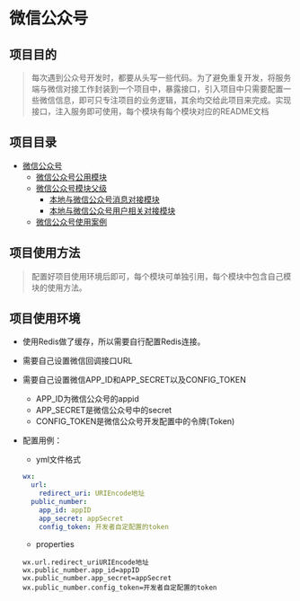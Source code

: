 # 微信公众号

## 项目目的
> 每次遇到公众号开发时，都要从头写一些代码。为了避免重复开发，将服务端与微信对接工作封装到一个项目中，暴露接口，引入项目中只需要配置一些微信信息，即可只专注项目的业务逻辑，其余均交给此项目来完成。实现接口，注入服务即可使用，每个模块有每个模块对应的README文档

## 项目目录
- [微信公众号](README.md)
    - [微信公众号公用模块](./yyx-wx-commons/README.md)
    - [微信公众号模块父级](./yyx-wx-modules/README.md)
        - [本地与微信公众号消息对接模块](./yyx-wx-modules/yyx-wx-message/README.md)
        - [本地与微信公众号用户相关对接模块](./yyx-wx-modules/yyx-wx-account/README.md)
    - [微信公众号使用案例](./yyx-wx-demo/README.md)
## 项目使用方法
> 配置好项目使用环境后即可，每个模块可单独引用，每个模块中包含自己模块的使用方法。
## 项目使用环境
- 使用Redis做了缓存，所以需要自行配置Redis连接。

- 需要​自己设置微信回调接口URL

- 需要自己设置微信APP_ID和APP_SECRET以及CONFIG_TOKEN

    - APP_ID为微信公众号的appid
    - APP_SECRET是微信公众号中的secret
    - CONFIG_TOKEN是微信公众号开发配置中的令牌(Token)

- 配置用例：
    - yml文件格式
    ```yml
    wx:
      url:
        redirect_uri: URIEncode地址
      public_number:
        app_id: appID
        app_secret: appSecret
        config_token: 开发者自定配置的token
    ```
    - properties
    ```properties
    wx.url.redirect_uriURIEncode地址
    wx.public_number.app_id=appID
    wx.public_number.app_secret=appSecret
    wx.public_number.config_token=开发者自定配置的token
    ```
